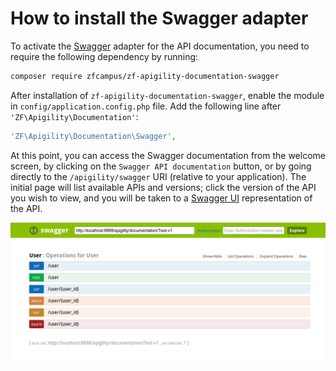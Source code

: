 How to install the Swagger adapter
==================================

To activate the [Swagger](https://helloreverb.com/developers/swagger) adapter for the API
documentation, you need to require the following dependency by running:

```sh
composer require zfcampus/zf-apigility-documentation-swagger
```

After installation of `zf-apigility-documentation-swagger`, enable the module in
`config/application.config.php` file.  Add the following line after `'ZF\Apigility\Documentation'`:

```php
'ZF\Apigility\Documentation\Swagger',
```

At this point, you can access the Swagger documentation from the welcome screen, by clicking on the
`Swagger API documentation` button, or by going directly to the `/apigility/swagger` URI (relative
to your application). The initial page will list available APIs and versions; click the version of
the API you wish to view, and you will be taken to a 
[Swagger UI](https://github.com/wordnik/swagger-ui) representation of the API.

![Swagger UI](/asset/apigility-documentation/img/api-doc-swagger-ui.png)
